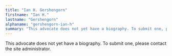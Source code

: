 ```yaml
---
title: "Ian H. Gershengorn"
firstname: "Ian H."
lastname: "Gershengorn"
alphaname: "gershengorn-ian-h"
summary: "This advocate does not yet have a biography. To submit one, please contact the site administrator."
---
```

This advocate does not yet have a biography. To submit one, please contact the site administrator.

